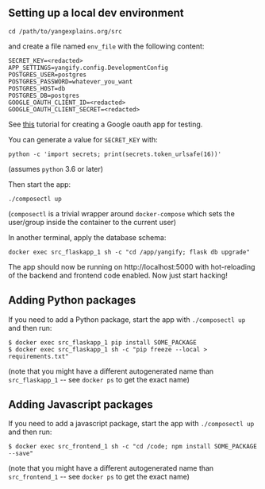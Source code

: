 ## Setting up a local dev environment

```
cd /path/to/yangexplains.org/src
```

and create a file named `env_file` with the following content:

```
SECRET_KEY=<redacted>
APP_SETTINGS=yangify.config.DevelopmentConfig
POSTGRES_USER=postgres
POSTGRES_PASSWORD=whatever_you_want
POSTGRES_HOST=db
POSTGRES_DB=postgres
GOOGLE_OAUTH_CLIENT_ID=<redacted>
GOOGLE_OAUTH_CLIENT_SECRET=<redacted>
```

See
[this](https://realpython.com/flask-google-login/#creating-a-google-client)
tutorial for creating a Google oauth app for testing.

You can generate a value for `SECRET_KEY` with:

```
python -c 'import secrets; print(secrets.token_urlsafe(16))'
```

(assumes `python` 3.6 or later)

Then start the app:

```
./composectl up
```

(`composectl` is a trivial wrapper around `docker-compose` which sets the
user/group inside the container to the current user)

In another terminal, apply the database schema:

```
docker exec src_flaskapp_1 sh -c "cd /app/yangify; flask db upgrade"
```

The app should now be running on http://localhost:5000 with hot-reloading
of the backend and frontend code enabled.  Now just start hacking!

## Adding Python packages

If you need to add a Python package, start the app with `./composectl up`
and then run:

```
$ docker exec src_flaskapp_1 pip install SOME_PACKAGE
$ docker exec src_flaskapp_1 sh -c "pip freeze --local > requirements.txt"
```

(note that you might have a different autogenerated name than
`src_flaskapp_1` -- see `docker ps` to get the exact name)

## Adding Javascript packages

If you need to add a javascript package, start the app with
`./composectl up` and then run:

```
$ docker exec src_frontend_1 sh -c "cd /code; npm install SOME_PACKAGE --save"
```

(note that you might have a different autogenerated name than
`src_frontend_1` -- see `docker ps` to get the exact name)
